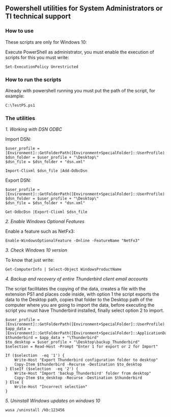 ## Powershell utilities for System Administrators or TI technical support

### How to use

These scripts are only for Windows 10:

Execute PowerShell as administrator, you must enable the execution of scripts for this you must write:

```{PowerShell}
Set-ExecutionPolicy Unrestricted
```

### How to run the scripts

Already with powershell running you must put the path of the script, for example:

```{PowerShell}
C:\TestPS.ps1
```

### The utilities

_1. Working with DSN ODBC_

Import DSN:

```{PowerShell}
$user_profile = [Environment]::GetFolderPath([Environment+SpecialFolder]::UserProfile)
$dsn_folder = $user_profile + "\Desktop\"
$dsn_file = $dsn_folder + "dsn.xml"

Import-Clixml $dsn_file |Add-OdbcDsn
```

Export DSN:

```{PowerShell}
$user_profile = [Environment]::GetFolderPath([Environment+SpecialFolder]::UserProfile)
$dsn_folder = $user_profile + "\Desktop\"
$dsn_file = $dsn_folder + "dsn.xml"

Get-OdbcDsn |Export-Clixml $dsn_file
```

_2. Enable Windows Optional Features_

Enable a feature such as NetFx3:

```{PowerShell}
Enable-WindowsOptionalFeature -Online -FeatureName "NetFx3"
```

_3. Check Windows 10 version_

To know that just write:

```{PowerShell}
Get-ComputerInfo | Select-Object WindowsProductName
```

_4. Backup and recovery of entire Thunderbird client email accounts_

The script facilitates the copying of the data, creates a file with the extension PS1 and places code inside, with option 1 the script exports the data to the Desktop path, copies that folder to the Desktop path of the computer where you are going to import the data, before executing the script you must have Thunderbird installed, finally select option 2 to import.

```{PowerShell}
$user_profile = [Environment]::GetFolderPath([Environment+SpecialFolder]::UserProfile)
$app_data = [Environment]::GetFolderPath([Environment+SpecialFolder]::ApplicationData)
$thunderbird = $app_data + "\Thunderbird"
$to_desktop = $user_profile + "\Desktop\backup_Thunderbird"
$selection = Read-Host -Prompt "Enter 1 for export or 2 for Import"

If ($selection  -eq '1') {
    Write-Host "Export Thunderbird configuration folder to desktop"
    Copy-Item $thunderbird -Recurse -Destination $to_desktop
} ElseIf ($selection  -eq '2') {
    Write-Host "Import 'backup_Thunderbird' folder from desktop"
    Copy-Item $to_desktop -Recurse -Destination $thunderbird
} Else {
    Write-Host "Incorrect selection"
}
```



_5. Uninstall Windows updates on windows 10_

```{PowerShell}
wusa /uninstall /kb:123456
```
